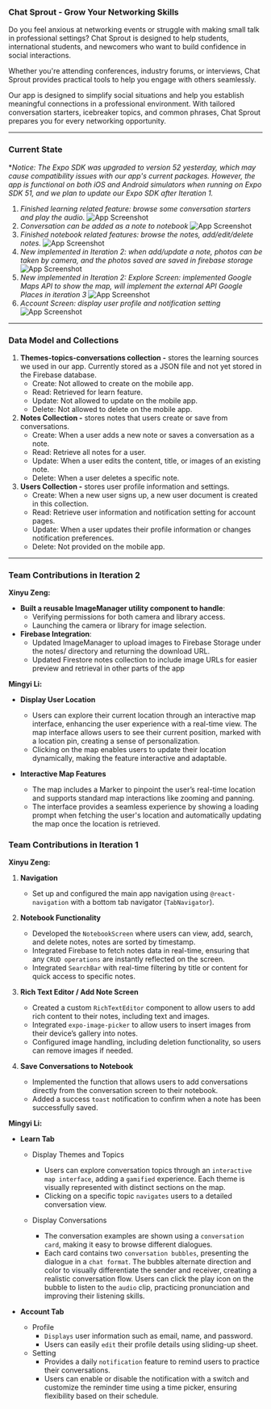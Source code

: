 ### Chat Sprout - Grow Your Networking Skills

Do you feel anxious at networking events or struggle with making small talk in professional settings? Chat Sprout is designed to help students, international students, and newcomers who want to build confidence in social interactions.

Whether you're attending conferences, industry forums, or interviews, Chat Sprout provides practical tools to help you engage with others seamlessly.

Our app is designed to simplify social situations and help you establish meaningful connections in a professional environment. With tailored conversation starters, icebreaker topics, and common phrases, Chat Sprout prepares you for every networking opportunity.

---

### Current State
**Notice: The Expo SDK was upgraded to version 52 yesterday, which may cause compatibility issues with our app's current packages. However, the app is functional on both iOS and Android simulators when running on Expo SDK 51, and we plan to update our Expo SDK after Iteration 1.*

1. *Finished learning related feature: browse some conversation starters and play the audio.*
![App Screenshot](./assets/screenshots/learn-play-audio.png)
2. *Conversation can be added as a note to notebook*
![App Screenshot](./assets/screenshots/add-conversation-to-notes.png)
3. *Finished notebook related features: browse the notes, add/edit/delete notes.*
![App Screenshot](./assets/screenshots/notes-related-screenshots.png)
4. *New implemented in Iteration 2: when add/update a note, photos can be taken by camera, and the photos saved are saved in firebase storage*
![App Screenshot](./assets/screenshots/take-a-photo-to-add.png)
5. *New implemented in Iteration 2: Explore Screen: implemented Google Maps API to show the map, will implement the external API Google Places in iteration 3*
![App Screenshot](./assets/screenshots/explore-location.png)
6. *Account Screen: display user profile and notification setting*
![App Screenshot](./assets/screenshots/profile-setting.png)
---

### Data Model and Collections

1. **Themes-topics-conversations collection -** stores the learning sources we used in our app. Currently stored as a JSON file and not yet stored in the Firebase database.
   - Create: Not allowed to create on the mobile app.
   - Read: Retrieved for learn feature.
   - Update: Not allowed to update on the mobile app.
   - Delete: Not allowed to delete on the mobile app.
2. **Notes Collection -** stores notes that users create or save from conversations.
   - Create: When a user adds a new note or saves a conversation as a note.
   - Read: Retrieve all notes for a user.
   - Update: When a user edits the content, title, or images of an existing note.
   - Delete: When a user deletes a specific note.
3. **Users Collection -** stores user profile information and settings.
   - Create: When a new user signs up, a new user document is created in this collection.
   - Read: Retrieve user information and notification setting for account pages.
   - Update: When a user updates their profile information or changes notification preferences.
   - Delete: Not provided on the mobile app.

---
### Team Contributions in Iteration 2

**Xinyu Zeng:**

- **Built a reusable ImageManager utility component to handle**:
   - Verifying permissions for both camera and library access.
   - Launching the camera or library for image selection. 
- **Firebase Integration**:
   - Updated ImageManager to upload images to Firebase Storage under the notes/ directory and returning the download URL.
   - Updated Firestore notes collection to include image URLs for easier preview and retrieval in other parts of the app

**Mingyi Li:**
- **Display User Location**
   - Users can explore their current location through an interactive map interface, enhancing the user experience with a real-time view. The map interface allows users to see their current position, marked with a location pin, creating a sense of personalization.
   - Clicking on the map enables users to update their location dynamically, making the feature interactive and adaptable.

- **Interactive Map Features**
   - The map includes a Marker to pinpoint the user’s real-time location and supports standard map interactions like zooming and panning.
   - The interface provides a seamless experience by showing a loading prompt when fetching the user's location and automatically updating the map once the location is retrieved.


### Team Contributions in Iteration 1

**Xinyu Zeng:**

1. **Navigation**

   - Set up and configured the main app navigation using `@react-navigation` with a bottom tab navigator (`TabNavigator`).

2. **Notebook Functionality**

   - Developed the `NotebookScreen` where users can view, add, search, and delete notes, notes are sorted by timestamp.
   - Integrated Firebase to fetch notes data in real-time, ensuring that any `CRUD operations` are instantly reflected on the screen.
   - Integrated `SearchBar` with real-time filtering by title or content for quick access to specific notes.

3. **Rich Text Editor / Add Note Screen**

   - Created a custom `RichTextEditor` component to allow users to add rich content to their notes, including text and images.
   - Integrated `expo-image-picker` to allow users to insert images from their device’s gallery into notes.
   - Configured image handling, including deletion functionality, so users can remove images if needed.

4. **Save Conversations to Notebook**
   - Implemented the function that allows users to add conversations directly from the conversation screen to their notebook.
   - Added a success `toast` notification to confirm when a note has been successfully saved.

**Mingyi Li:**

- **Learn Tab**

  - Display Themes and Topics

    - Users can explore conversation topics through an `interactive map interface`, adding a `gamified` experience.
      Each theme is visually represented with distinct sections on the map.
    - Clicking on a specific topic `navigates` users to a detailed conversation view.

  - Display Conversations

    - The conversation examples are shown using a `conversation card`, making it easy to browse different dialogues.
    - Each card contains two `conversation bubbles`, presenting the dialogue in a `chat format`. The bubbles alternate direction and color to visually differentiate the sender and receiver, creating a realistic conversation flow. Users can click the play icon on the bubble to listen to the `audio` clip, practicing pronunciation and improving their listening skills.

- **Account Tab**

  - Profile
    - `Displays` user information such as email, name, and password.
    - Users can easily `edit` their profile details using sliding-up sheet.
  - Setting
    - Provides a daily `notification` feature to remind users to practice their conversations.
    - Users can enable or disable the notification with a switch and customize the reminder time using a time picker, ensuring flexibility based on their schedule.
